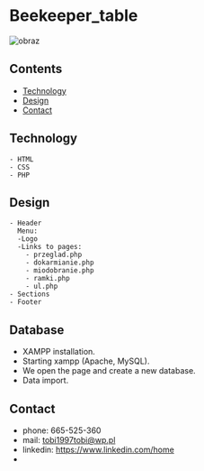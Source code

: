 # Beekeeper_table
![obraz](https://user-images.githubusercontent.com/96210491/231587588-a2d653eb-2e9c-422e-99f2-c2efafc4ae3f.png)

## Contents
*  [Technology](#Technology)
*  [Design](#Design)
*  [Contact](#Contact)
## Technology
    - HTML
    - CSS
    - PHP
## Design
    - Header
      Menu:
      -Logo
      -Links to pages:
        - przeglad.php
        - dokarmianie.php
        - miodobranie.php
        - ramki.php
        - ul.php  
    - Sections  
    - Footer  
## Database
- XAMPP installation.
- Starting xampp (Apache, MySQL).
- We open the page and create a new database.
- Data import.    
## Contact
- phone: 665-525-360
- mail: tobi1997tobi@wp.pl
- linkedin: https://www.linkedin.com/home
- 